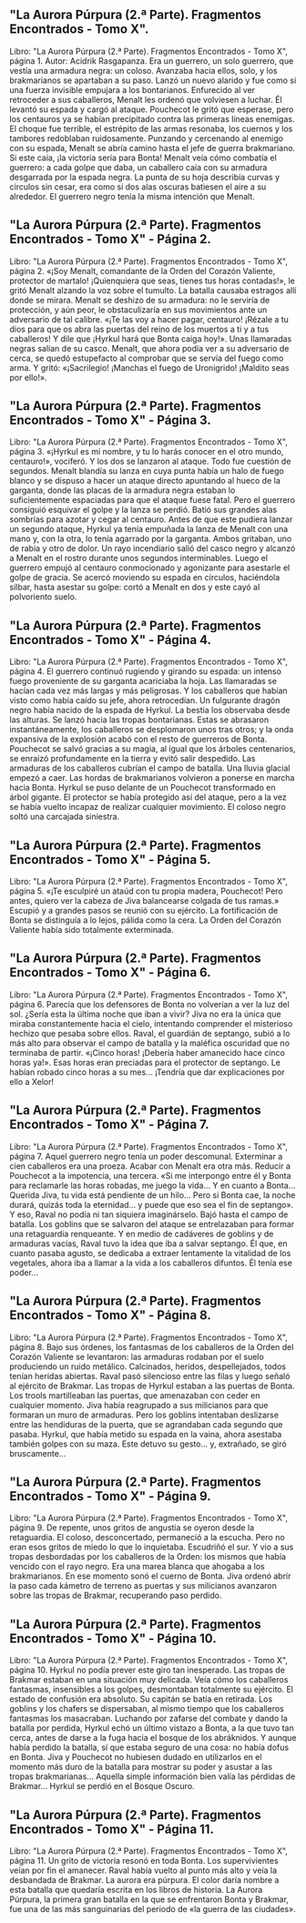 ## "La Aurora Púrpura (2.ª Parte). Fragmentos Encontrados - Tomo X".
Libro: "La Aurora Púrpura (2.ª Parte). Fragmentos Encontrados - Tomo X", página 1.
Autor: Acidrik Rasgapanza.
Era un guerrero, un solo guerrero, que vestía una armadura negra: un coloso. Avanzaba hacia ellos, solo, y los brakmarianos se apartaban a su paso. Lanzó un nuevo alarido y fue como si una fuerza invisible empujara a los bontarianos. Enfurecido al ver retroceder a sus caballeros, Menalt les ordenó que volviesen a luchar. Él levantó su espada y cargó al ataque. Pouchecot le gritó que esperase, pero los centauros ya se habían precipitado contra las primeras líneas enemigas. El choque fue terrible, el estrépito de las armas resonaba, los cuernos y los tambores redoblaban ruidosamente. Punzando y cercenando al enemigo con su espada, Menalt se abría camino hasta el jefe de guerra brakmariano. Si este caía, ¡la victoria sería para Bonta! Menalt veía cómo combatía el guerrero: a cada golpe que daba, un caballero caía con su armadura desgarrada por la espada negra. La punta de su hoja describía curvas y círculos sin cesar, era como si dos alas oscuras batiesen el aire a su alrededor. El guerrero negro tenía la misma intención que Menalt.

## "La Aurora Púrpura (2.ª Parte). Fragmentos Encontrados - Tomo X" - Página 2.
Libro: "La Aurora Púrpura (2.ª Parte). Fragmentos Encontrados - Tomo X", página 2.
«¡Soy Menalt, comandante de la Orden del Corazón Valiente, protector de martalo! ¡Quienquiera que seas, tienes tus horas contadas!», le gritó Menalt alzando la voz sobre el tumulto. La batalla causaba estragos allí donde se mirara. Menalt se deshizo de su armadura: no le serviría de protección, y aún peor, le obstaculizaría en sus movimientos ante un adversario de tal calibre.
«¡Te las voy a hacer pagar, centauro! ¡Rézale a tu dios para que os abra las puertas del reino de los muertos a ti y a tus caballeros! Y dile que ¡Hyrkul hará que Bonta caiga hoy!». Unas llamaradas negras salían de su casco. Menalt, que ahora podía ver a su adversario de cerca, se quedó estupefacto al comprobar que se servía del fuego como arma. Y gritó: «¡Sacrilegio! ¡Manchas el fuego de Uronigrido! ¡Maldito seas por ello!».

## "La Aurora Púrpura (2.ª Parte). Fragmentos Encontrados - Tomo X" - Página 3.
Libro: "La Aurora Púrpura (2.ª Parte). Fragmentos Encontrados - Tomo X", página 3.
«¡Hyrkul es mi nombre, y tu lo harás conocer en el otro mundo, centauro!», vociferó. Y los dos se lanzaron al ataque. Todo fue cuestión de segundos. Menalt blandía su lanza en cuya punta había un halo de fuego blanco y se dispuso a hacer un ataque directo apuntando al hueco de la garganta, donde las placas de la armadura negra estaban lo suficientemente espaciadas para que el ataque fuese fatal. Pero el guerrero consiguió esquivar el golpe y la lanza se perdió. Batió sus grandes alas sombrías para azotar y cegar al centauro. Antes de que este pudiera lanzar un segundo ataque, Hyrkul ya tenía empuñada la lanza de Menalt con una mano y, con la otra, lo tenía agarrado por la garganta. Ambos gritaban, uno de rabia y otro de dolor. Un rayo incendiario salió del casco negro y alcanzó a Menalt en el rostro durante unos segundos interminables. Luego el guerrero empujó al centauro conmocionado y agonizante para asestarle el golpe de gracia. Se acercó moviendo su espada en círculos, haciéndola silbar, hasta asestar su golpe: cortó a Menalt en dos y este cayó al polvoriento suelo.

## "La Aurora Púrpura (2.ª Parte). Fragmentos Encontrados - Tomo X" - Página 4.
Libro: "La Aurora Púrpura (2.ª Parte). Fragmentos Encontrados - Tomo X", página 4.
El guerrero continuó rugiendo y girando su espada: un intenso fuego proveniente de su garganta acariciaba la hoja. Las llamaradas se hacían cada vez más largas y más peligrosas. Y los caballeros que habían visto como había caído su jefe, ahora retrocedían. Un fulgurante dragón negro había nacido de la espada de Hyrkul. La bestia los observaba desde las alturas. Se lanzó hacia las tropas bontarianas. Estas se abrasaron instantáneamente, los caballeros se desplomaron unos tras otros; y la onda expansiva de la explosión acabó con el resto de guerreros de Bonta. Pouchecot se salvó gracias a su magia, al igual que los árboles centenarios, se enraizó profundamente en la tierra y evitó salir despedido. Las armaduras de los caballeros cubrían el campo de batalla. Una lluvia glacial empezó a caer. Las hordas de brakmarianos volvieron a ponerse en marcha hacia Bonta. Hyrkul se puso delante de un Pouchecot transformado en árbol gigante. El protector se había protegido así del ataque, pero a la vez se había vuelto incapaz de realizar cualquier movimiento. El coloso negro soltó una carcajada siniestra.

## "La Aurora Púrpura (2.ª Parte). Fragmentos Encontrados - Tomo X" - Página 5.
Libro: "La Aurora Púrpura (2.ª Parte). Fragmentos Encontrados - Tomo X", página 5.
«¡Te esculpiré un ataúd con tu propia madera, Pouchecot! Pero antes, quiero ver la cabeza de Jiva balancearse colgada de tus ramas.» Escupió y a grandes pasos se reunió con su ejército. La fortificación de Bonta se distinguía a lo lejos, pálida como la cera.
La Orden del Corazón Valiente había sido totalmente exterminada.

## "La Aurora Púrpura (2.ª Parte). Fragmentos Encontrados - Tomo X" - Página 6.
Libro: "La Aurora Púrpura (2.ª Parte). Fragmentos Encontrados - Tomo X", página 6.
Parecía que los defensores de Bonta no volverían a ver la luz del sol. ¿Sería esta la última noche que iban a vivir? Jiva no era la única que miraba constantemente hacia el cielo, intentando comprender el misterioso hechizo que pesaba sobre ellos. Raval, el guardián de septango, subió a lo más alto para observar el campo de batalla y la maléfica oscuridad que no terminaba de partir. «¡Cinco horas! ¡Debería haber amanecido hace cinco horas ya!». Esas horas eran preciadas para el protector de septango. Le habían robado cinco horas a su mes... ¡Tendría que dar explicaciones por ello a Xelor!

## "La Aurora Púrpura (2.ª Parte). Fragmentos Encontrados - Tomo X" - Página 7.
Libro: "La Aurora Púrpura (2.ª Parte). Fragmentos Encontrados - Tomo X", página 7.
Aquel guerrero negro tenía un poder descomunal. Exterminar a cien caballeros era una proeza. Acabar con Menalt era otra más. Reducir a Pouchecot a la impotencia, una tercera.
«Si me interpongo entre él y Bonta para reclamarle las horas robadas, me juego la vida... Y en cuanto a Bonta... Querida Jiva, tu vida está pendiente de un hilo... Pero si Bonta cae, la noche durará, quizás toda la eternidad... y puede que eso sea el fin de septango». Y eso, Raval no podía ni tan siquiera imaginárselo. Bajó hasta el campo de batalla. Los goblins que se salvaron del ataque se entrelazaban para formar una retaguardia renqueante. Y en medio de cadáveres de goblins y de armaduras vacías, Raval tuvo la idea que iba a salvar septango. Él que, en cuanto pasaba agusto, se dedicaba a extraer lentamente la vitalidad de los vegetales, ahora iba a llamar a la vida a los caballeros difuntos. Él tenía ese poder...

## "La Aurora Púrpura (2.ª Parte). Fragmentos Encontrados - Tomo X" - Página 8.
Libro: "La Aurora Púrpura (2.ª Parte). Fragmentos Encontrados - Tomo X", página 8.
Bajo sus órdenes, los fantasmas de los caballeros de la Orden del Corazón Valiente se levantaron: las armaduras rodaban por el suelo produciendo un ruido metálico. Calcinados, heridos, despellejados, todos tenían heridas abiertas. Raval pasó silencioso entre las filas y luego señaló al ejército de Brakmar. Las tropas de Hyrkul estaban a las puertas de Bonta. Los trools martilleaban las puertas, que amenazaban con ceder en cualquier momento. Jiva había reagrupado a sus milicianos para que formaran un muro de armaduras. Pero los goblins intentaban deslizarse entre las hendiduras de la puerta, que se agrandaban cada segundo que pasaba. Hyrkul, que había metido su espada en la vaina, ahora asestaba también golpes con su maza. Este detuvo su gesto... y, extrañado, se giró bruscamente...

## "La Aurora Púrpura (2.ª Parte). Fragmentos Encontrados - Tomo X" - Página 9.
Libro: "La Aurora Púrpura (2.ª Parte). Fragmentos Encontrados - Tomo X", página 9.
De repente, unos gritos de angustia se oyeron desde la retaguardia. El coloso, desconcertado, permaneció a la escucha. Pero no eran esos gritos de miedo lo que lo inquietaba. Escudriñó el sur. Y vio a sus tropas desbordadas por los caballeros de la Orden: los mismos que había vencido con el rayo negro. Era una marea blanca que ahogaba a los brakmarianos. En ese momento sonó el cuerno de Bonta. Jiva ordenó abrir la paso cada kámetro de terreno as puertas y sus milicianos avanzaron sobre las tropas de Brakmar, recuperando paso perdido.

## "La Aurora Púrpura (2.ª Parte). Fragmentos Encontrados - Tomo X" - Página 10.
Libro: "La Aurora Púrpura (2.ª Parte). Fragmentos Encontrados - Tomo X", página 10.
Hyrkul no podía prever este giro tan inesperado. Las tropas de Brakmar estaban en una situación muy delicada. Veía cómo los caballeros fantasmas, insensibles a los golpes, desmontaban totalmente su ejército. El estado de confusión era absoluto. Su capitán se batía en retirada. Los goblins y los chafers se dispersaban, al mismo tiempo que los caballeros fantasmas los masacraban. Luchando por zafarse del combate y dando la batalla por perdida, Hyrkul echó un último vistazo a Bonta, a la que tuvo tan cerca, antes de darse a la fuga hacia el bosque de los abráknidos. Y aunque había perdido la batalla, sí que estaba seguro de una cosa: no había dofus en Bonta. Jiva y Pouchecot no hubiesen dudado en utilizarlos en el momento más duro de la batalla para mostrar su poder y asustar a las tropas brakmarianas... Aquella simple información bien valía las pérdidas de Brakmar... Hyrkul se perdió en el Bosque Oscuro.

## "La Aurora Púrpura (2.ª Parte). Fragmentos Encontrados - Tomo X" - Página 11.
Libro: "La Aurora Púrpura (2.ª Parte). Fragmentos Encontrados - Tomo X", página 11.
Un grito de victoria resonó en toda Bonta. Los supervivientes veían por fin el amanecer. Raval había vuelto al punto más alto y veía la desbandada de Brakmar. La aurora era púrpura. El color daría nombre a esta batalla que quedaría escrita en los libros de historia. La Aurora Púrpura, la primera gran batalla en la que se enfrentaron Bonta y Brakmar, fue una de las más sanguinarias del periodo de «la guerra de las ciudades».